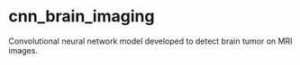 # cnn_brain_imaging

Convolutional neural network model developed to detect brain tumor on MRI images.
